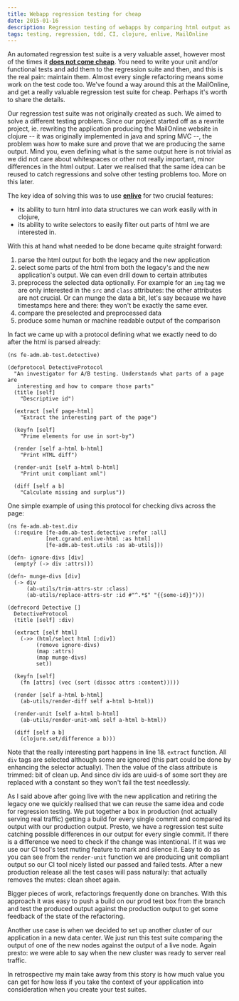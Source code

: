 ```yaml
---
title: Webapp regression testing for cheap
date: 2015-01-16
description: Regression testing of webapps by comparing html output as data
tags: testing, regression, tdd, CI, clojure, enlive, MailOnline
---
```


An automated regression test suite is a very valuable asset, however most of the times it [**does not come cheap**](http://www.pitheringabout.com/?p=995&cpage=1#comment-21254). You need to write your unit and/or functional tests and add them to the regression suite and then, and this is the real pain: maintain them. Almost every single refactoring means some work on the test code too. We've found a way around this at the MailOnline, and get a really valuable regression test suite for cheap. Perhaps it's worth to share the details.

Our regression test suite was not originally created as such. We aimed to solve a different testing problem. Since our project started off as a rewrite project, ie. rewriting the application producing the MailOnline website in clojure -- it was originally implemented in java and spring MVC --, the problem was how to make sure and prove that we are producing the same output. Mind you, even defining what is the same output here is not trivial as we did not care about whitespaces or other not really important, minor differences in the html output. Later we realised that the same idea can be reused to catch regressions and solve other testing problems too. More on this later.

The key idea of solving this was to use [**enlive**](https://github.com/cgrand/enlive) for two crucial features:

- its ability to turn html into data structures we can work easily with in clojure,
- its ability to write selectors to easily filter out parts of html we are interested in.

With this at hand what needed to be done became quite straight forward:

1. parse the html output for both the legacy and the new application
1. select some parts of the html from both the legacy's and the new application's output. We can even drill down to certain attributes
1. preprocess the selected data optionally. For example for an `img` tag we are only interested in the `src` and `class` attributes: the other attributes are not crucial. Or can munge the data a bit, let's say because we have timestamps here and there: they won't be exactly the same ever.
1. compare the preselected and preprocessed data
1. produce some human or machine readable output of the comparison

In fact we came up with a protocol defining what we exactly need to do after the html is parsed already:

<!--?prettify lang=clojure linenums=true -->

    (ns fe-adm.ab-test.detective)

    (defprotocol DetectiveProtocol
      "An investigator for A/B testing. Understands what parts of a page are
       interesting and how to compare those parts"
      (title [self]
        "Descriptive id")

      (extract [self page-html]
        "Extract the interesting part of the page")

      (keyfn [self]
        "Prime elements for use in sort-by")

      (render [self a-html b-html]
        "Print HTML diff")

      (render-unit [self a-html b-html]
        "Print unit compliant xml")

      (diff [self a b]
        "Calculate missing and surplus"))

One simple example of using this protocol for checking divs across the page:

<!--?prettify lang=clojure linenums=true -->

    (ns fe-adm.ab-test.div
      (:require [fe-adm.ab-test.detective :refer :all]
                [net.cgrand.enlive-html :as html]
                [fe-adm.ab-test.utils :as ab-utils]))

    (defn- ignore-divs [div]
      (empty? (-> div :attrs)))

    (defn- munge-divs [div]
      (-> div
          (ab-utils/trim-attrs-str :class)
          (ab-utils/replace-attrs-str :id #"^.*$" "{{some-id}}")))

    (defrecord Detective []
      DetectiveProtocol
      (title [self] :div)

      (extract [self html]
        (->> (html/select html [:div])
             (remove ignore-divs)
             (map :attrs)
             (map munge-divs)
             set))

      (keyfn [self]
        (fn [attrs] (vec (sort (dissoc attrs :content)))))

      (render [self a-html b-html]
        (ab-utils/render-diff self a-html b-html))

      (render-unit [self a-html b-html]
        (ab-utils/render-unit-xml self a-html b-html))

      (diff [self a b]
        (clojure.set/difference a b)))

Note that the really interesting part happens in line 18. `extract` function. All `div` tags are selected although some are ignored (this part could be done by enhancing the selector actually). Then the value of the class attribute is trimmed: bit of clean up. And since div ids are uuid-s of some sort they are replaced with a constant so they won't fail the test needlessly.

As I said above after going live with the new application and retiring the legacy one we quickly realised that we can reuse the same idea and code for regression testing. We put together a box in production (not actually serving real traffic) getting a build for every single commit and compared its output with our production output. Presto, we have a regression test suite catching possible differences in our output for every single commit. If there is a difference we need to check if the change was intentional. If it was we use our CI tool's test muting feature to mark and silence it. Easy to do as you can see from the `render-unit` function we are producing unit compliant output so our CI tool nicely listed our passed and failed tests. After a new production release all the test cases will pass naturally: that actually removes the mutes: clean sheet again.

Bigger pieces of work, refactorings frequently done on branches. With this approach it was easy to push a build on our prod test box from the branch and test the produced output against the production output to get some feedback of the state of the refactoring.

Another use case is when we decided to set up another cluster of our application in a new data center. We just run this test suite comparing the output of one of the new nodes against the output of a live node. Again presto: we were able to say when the new cluster was ready to server real traffic.

In retrospective my main take away from this story is how much value you can get for how less if you take the context of your application into consideration when you create your test suites.
